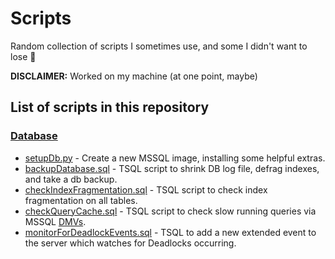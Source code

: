 # Scripts
Random collection of scripts I sometimes use, and some I didn't want to lose 🤷

**DISCLAIMER:** Worked on my machine (at one point, maybe)

## List of scripts in this repository

### [Database](database)
* [setupDb.py](database/setupDb.py) - Create a new MSSQL image, installing some helpful extras. 
* [backupDatabase.sql](database/backupDatabase.sql) - TSQL script to shrink DB log file, defrag indexes, and take a db backup. 
* [checkIndexFragmentation.sql](database/checkIndexFragmentation.sql) - TSQL script to check index fragmentation on all tables. 
* [checkQueryCache.sql](database/checkQueryCache.sql) - TSQL script to check slow running queries via MSSQL [DMVs](https://docs.microsoft.com/en-us/sql/relational-databases/system-dynamic-management-views/system-dynamic-management-views?view=sql-server-ver15). 
* [monitorForDeadlockEvents.sql](database/monitorForDeadlockEvents.sql) - TSQL to add a new extended event to the server which watches for Deadlocks occurring. 
